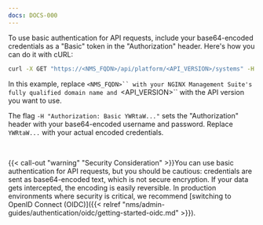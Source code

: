 ```yaml
---
docs: DOCS-000
---
```


To use basic authentication for API requests, include your base64-encoded credentials as a "Basic" token in the "Authorization" header. Here's how you can do it with cURL:

``` bash
curl -X GET "https://<NMS_FQDN>/api/platform/<API_VERSION>/systems" -H "Authorization: Basic YWRtaW..."
```

In this example, replace `<NMS_FQDN>`` with your NGINX Management Suite's fully qualified domain name and `<API_VERSION>`` with the API version you want to use.

The flag `-H "Authorization: Basic YWRtaW..."` sets the "Authorization" header with your base64-encoded username and password. Replace `YWRtaW...` with your actual encoded credentials.

<br>

{{< call-out "warning" "Security Consideration" >}}You can use basic authentication for API requests, but you should be cautious: credentials are sent as base64-encoded text, which is not secure encryption. If your data gets intercepted, the encoding is easily reversible. In production environments where security is critical, we recommend [switching to OpenID Connect (OIDC)]({{< relref "nms/admin-guides/authentication/oidc/getting-started-oidc.md" >}}).
